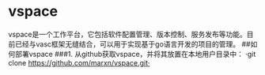 # vspace
vspace是一个工作平台，它包括软件配置管理、版本控制、服务发布等功能。目前已经与vasc框架无缝结合，可以用于实现基于go语言开发的项目的管理。
##如何部署vspace
###1. 从github获取vspace，并将其放置在本地用户目录中：
·git clone https://github.com/marxn/vspace.git·

